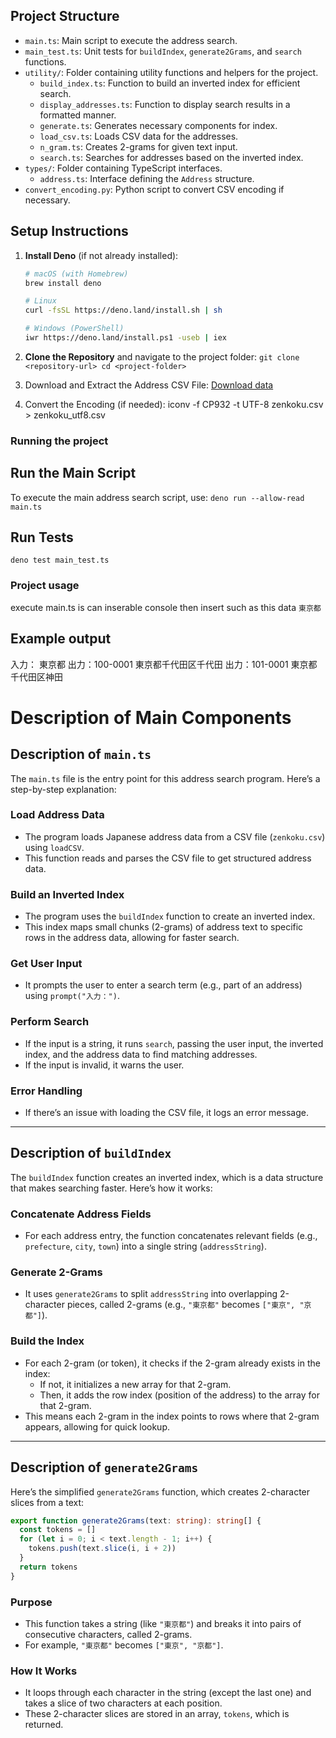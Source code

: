 ## Project Structure

- `main.ts`: Main script to execute the address search.
- `main_test.ts`: Unit tests for `buildIndex`, `generate2Grams`, and `search` functions.
- `utility/`: Folder containing utility functions and helpers for the project.
  - `build_index.ts`: Function to build an inverted index for efficient search.
  - `display_addresses.ts`: Function to display search results in a formatted manner.
  - `generate.ts`: Generates necessary components for index.
  - `load_csv.ts`: Loads CSV data for the addresses.
  - `n_gram.ts`: Creates 2-grams for given text input.
  - `search.ts`: Searches for addresses based on the inverted index.
- `types/`: Folder containing TypeScript interfaces.
  - `address.ts`: Interface defining the `Address` structure.
- `convert_encoding.py`: Python script to convert CSV encoding if necessary.

## Setup Instructions

1. **Install Deno** (if not already installed):

   ```bash
   # macOS (with Homebrew)
   brew install deno

   # Linux
   curl -fsSL https://deno.land/install.sh | sh

   # Windows (PowerShell)
   iwr https://deno.land/install.ps1 -useb | iex
   ```

2. **Clone the Repository** and navigate to the project folder:
   `git clone <repository-url>
    cd <project-folder>
`

3. Download and Extract the Address CSV File:
   [Download data](http://jusyo.jp/downloads/new/csv/csv_zenkoku.zip)

4. Convert the Encoding (if needed):
   iconv -f CP932 -t UTF-8 zenkoku.csv > zenkoku_utf8.csv

### Running the project

## Run the Main Script

To execute the main address search script, use:
`deno run --allow-read main.ts
`

## Run Tests

`deno test main_test.ts
`

### Project usage

execute main.ts is can inserable console then insert such as this data
`東京都`

## Example output

入力： 東京都
出力：100-0001 東京都千代田区千代田
出力：101-0001 東京都千代田区神田

# Description of Main Components

## Description of `main.ts`

The `main.ts` file is the entry point for this address search program. Here’s a step-by-step explanation:

### Load Address Data

- The program loads Japanese address data from a CSV file (`zenkoku.csv`) using `loadCSV`.
- This function reads and parses the CSV file to get structured address data.

### Build an Inverted Index

- The program uses the `buildIndex` function to create an inverted index.
- This index maps small chunks (2-grams) of address text to specific rows in the address data, allowing for faster search.

### Get User Input

- It prompts the user to enter a search term (e.g., part of an address) using `prompt("入力：")`.

### Perform Search

- If the input is a string, it runs `search`, passing the user input, the inverted index, and the address data to find matching addresses.
- If the input is invalid, it warns the user.

### Error Handling

- If there’s an issue with loading the CSV file, it logs an error message.

---

## Description of `buildIndex`

The `buildIndex` function creates an inverted index, which is a data structure that makes searching faster. Here’s how it works:

### Concatenate Address Fields

- For each address entry, the function concatenates relevant fields (e.g., `prefecture`, `city`, `town`) into a single string (`addressString`).

### Generate 2-Grams

- It uses `generate2Grams` to split `addressString` into overlapping 2-character pieces, called 2-grams (e.g., `"東京都"` becomes `["東京", "京都"]`).

### Build the Index

- For each 2-gram (or token), it checks if the 2-gram already exists in the index:
  - If not, it initializes a new array for that 2-gram.
  - Then, it adds the row index (position of the address) to the array for that 2-gram.
- This means each 2-gram in the index points to rows where that 2-gram appears, allowing for quick lookup.

---

## Description of `generate2Grams`

Here’s the simplified `generate2Grams` function, which creates 2-character slices from a text:

```typescript
export function generate2Grams(text: string): string[] {
  const tokens = []
  for (let i = 0; i < text.length - 1; i++) {
    tokens.push(text.slice(i, i + 2))
  }
  return tokens
}
```

### Purpose

- This function takes a string (like `"東京都"`) and breaks it into pairs of consecutive characters, called 2-grams.
- For example, `"東京都"` becomes `["東京", "京都"]`.

### How It Works

- It loops through each character in the string (except the last one) and takes a slice of two characters at each position.
- These 2-character slices are stored in an array, `tokens`, which is returned.
